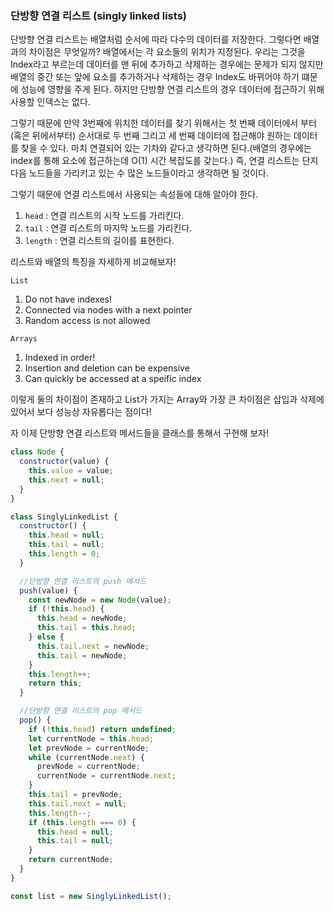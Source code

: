 ### 단방향 연결 리스트 (singly linked lists)

단방향 연결 리스트는 배열처럼 순서에 따라 다수의 데이터를 저장한다. 그렇다면 배열과의 차이점은 무엇일까?
배열에서는 각 요소들의 위치가 지정된다. 우리는 그것을 Index라고 부르는데 데이터를 맨 뒤에 추가하고 삭제하는 경우에는 문제가 되지 않지만
배열의 중간 또는 앞에 요소를 추가하거나 삭제하는 경우 Index도 바뀌어야 하기 떄문에 성능에 영향을 주게 된다.
하지만 단방향 연결 리스트의 경우 데이터에 접근하기 위해 사용할 인덱스는 없다.

그렇기 때문에 만약 3번째에 위치한 데이터를 찾기 위해서는 첫 번째 데이터에서 부터(혹은 뒤에서부터) 순서대로 두 번째 그리고 세 번째 데이터에 접근해야
원하는 데이터를 찾을 수 있다. 마치 연결되어 있는 기차와 같다고 생각하면 된다.(배열의 경우에는 index를 통해 요소에 접근하는데 O(1) 시간 복잡도를 갖는다.)
즉, 연결 리스트는 단지 다음 노드들을 가리키고 있는 수 많은 노드들이라고 생각하면 될 것이다.

그렇기 때문에 연결 리스트에서 사용되는 속성들에 대해 알아야 한다.

1. `head` : 연결 리스트의 시작 노드를 가리킨다.
2. `tail` : 연결 리스트의 마지막 노드를 가리킨다.
3. `length` : 연결 리스트의 길이를 표현한다.

리스트와 배열의 특징을 자세하게 비교해보자!

`List`

1. Do not have indexes!
2. Connected via nodes with a next pointer
3. Random access is not allowed

`Arrays`

1. Indexed in order!
2. Insertion and deletion can be expensive
3. Can quickly be accessed at a speific index

이렇게 둘의 차이점이 존재하고 List가 가지는 Array와 가장 큰 차이점은 삽입과 삭제에 있어서 보다 성능상 자유롭다는 점이다!

자 이제 단방향 연결 리스트와 메서드들을 클래스를 통해서 구현해 보자!

```javascript
class Node {
  constructor(value) {
    this.value = value;
    this.next = null;
  }
}

class SinglyLinkedList {
  constructor() {
    this.head = null;
    this.tail = null;
    this.length = 0;
  }

  //단방향 연결 리스트의 push 메서드
  push(value) {
    const newNode = new Node(value);
    if (!this.head) {
      this.head = newNode;
      this.tail = this.head;
    } else {
      this.tail.next = newNode;
      this.tail = newNode;
    }
    this.length++;
    return this;
  }

  //단방향 연결 리스트의 pop 메서드
  pop() {
    if (!this.head) return undefined;
    let currentNode = this.head;
    let prevNode = currentNode;
    while (currentNode.next) {
      prevNode = currentNode;
      currentNode = currentNode.next;
    }
    this.tail = prevNode;
    this.tail.next = null;
    this.length--;
    if (this.length === 0) {
      this.head = null;
      this.tail = null;
    }
    return currentNode;
  }
}

const list = new SinglyLinkedList();
```
